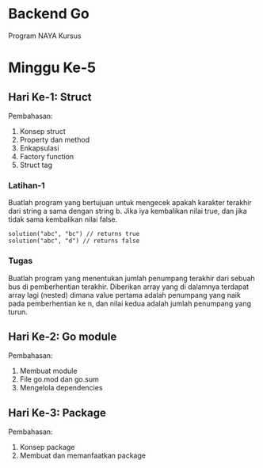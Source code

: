 # Backend Go
Program NAYA Kursus

# Minggu Ke-5

## Hari Ke-1: Struct
Pembahasan:
1. Konsep struct
2. Property dan method
3. Enkapsulasi
4. Factory function
5. Struct tag

### Latihan-1
Buatlah program yang bertujuan untuk mengecek apakah karakter terakhir dari string a sama dengan string b. Jika iya kembalikan nilai true, dan jika tidak sama kembalikan nilai false.

```
solution("abc", "bc") // returns true
solution("abc", "d") // returns false
```

### Tugas
Buatlah program yang menentukan jumlah penumpang terakhir dari sebuah bus di pemberhentian terakhir. Diberikan array yang di dalamnya terdapat array lagi (nested) dimana value pertama adalah penumpang yang naik pada pemberhentian ke n, dan nilai kedua adalah jumlah penumpang yang turun.

## Hari Ke-2: Go module
Pembahasan:
1. Membuat module
2. File go.mod dan go.sum
3. Mengelola dependencies

## Hari Ke-3: Package
Pembahasan:
1. Konsep package
2. Membuat dan memanfaatkan package
